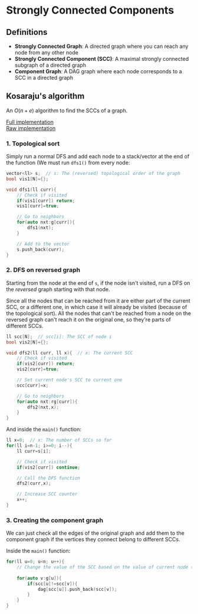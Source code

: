 # Strongly Connected Components

## Definitions
- **Strongly Connected Graph**: A directed graph where you can reach any node from any other node
- **Strongly Connected Component (SCC)**: A maximal strongly connected subgraph of a directed graph
- **Component Graph**: A DAG graph where each node corresponds to a SCC in a directed graph

## Kosaraju's algorithm
An $O(n+e)$ algorithm to find the SCCs of a graph.

[Full implementation](https://github.com/mariza-cy/Competitive-Programming/blob/main/Notes/Graphs/Implementation/Kosaraju's%20algorithm.cpp)\
[Raw implementation](https://github.com/mariza-cy/Competitive-Programming/blob/main/Notes/Graphs/Implementation/Raw%20(No%20comments)/Kosaraju's%20algorithm.cpp)

### 1. Topological sort
Simply run a normal DFS and add each node to a stack/vector at the end of the function (We must run `dfs1()` from every node:
```cpp
vector<ll> s;  // s: The (reversed) topological order of the graph
bool vis1[N]={};

void dfs1(ll curr){
    // Check if visited
    if(vis1[curr]) return;
    vis1[curr]=true;

    // Go to neighbors
    for(auto nxt:g[curr]){
        dfs1(nxt);
    }

    // Add to the vector
    s.push_back(curr);
}
```

### 2. DFS on reversed graph
Starting from the node at the end of `s`, if the node isn't visited, run a DFS on the *reversed* graph starting with that node. 

Since all the nodes that can be reached from it are either part of the current SCC, or a different one, in which case it will already be visited (because of the topological sort). All the nodes that can't be reached from a node on the reversed graph can't reach it on the original one, so they're parts of different SCCs.
```cpp
ll scc[N];  // scc[i]: The SCC of node i
bool vis2[N]={};

void dfs2(ll curr, ll x){  // x: The current SCC
    // Check if visited
    if(vis2[curr]) return;
    vis2[curr]=true;

    // Set current node's SCC to current one
    scc[curr]=x;

    // Go to neighbors
    for(auto nxt:rg[curr]){
        dfs2(nxt,x);
    }
}
```
And inside the `main()` function:
```cpp
ll x=0;  // x: The number of SCCs so far
for(ll i=n-1; i>=0; i--){
    ll curr=s[i];

    // Check if visited
    if(vis2[curr]) continue;

    // Call the DFS function
    dfs2(curr,x);

    // Increase SCC counter
    x++;
}
```

### 3. Creating the component graph
We can just check all the edges of the original graph and add them to the component graph if the vertices they connect belong to different SCCs.

Inside the `main()` function:
```cpp
for(ll u=0; u<n; u++){
    // Change the value of the SCC based on the value of current node (if needed)
    
    for(auto v:g[u]){
        if(scc[u]!=scc[v]){
            dag[scc[u]].push_back(scc[v]);
        }
    }
}
```
